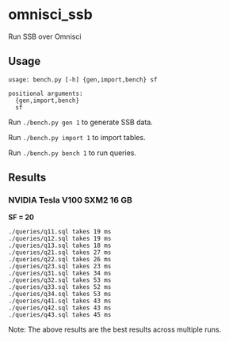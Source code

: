 # omnisci_ssb
Run SSB over Omnisci

## Usage

```
usage: bench.py [-h] {gen,import,bench} sf

positional arguments:
  {gen,import,bench}
  sf
```

Run `./bench.py gen 1` to generate SSB data.

Run `./bench.py import 1` to import tables.

Run `./bench.py bench 1` to run queries.

## Results

### NVIDIA Tesla V100 SXM2 16 GB

**SF = 20**

```
./queries/q11.sql takes 19 ms
./queries/q12.sql takes 19 ms
./queries/q13.sql takes 18 ms
./queries/q21.sql takes 27 ms
./queries/q22.sql takes 26 ms
./queries/q23.sql takes 23 ms
./queries/q31.sql takes 34 ms
./queries/q32.sql takes 53 ms
./queries/q33.sql takes 52 ms
./queries/q34.sql takes 53 ms
./queries/q41.sql takes 43 ms
./queries/q42.sql takes 43 ms
./queries/q43.sql takes 45 ms
```

Note: The above results are the best results across multiple runs.
